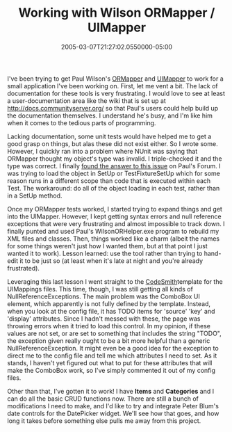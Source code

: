 ﻿---
title: Working with Wilson ORMapper / UIMapper
date: "2005-03-07T21:27:02.0550000-05:00"
description: I've been trying to get Paul Wilson's ORMapper and UIMapper to
featuredImage: img/1844-featured.png
---

I've been trying to get Paul Wilson's [ORMapper](http://ormapper.net/) and [UIMapper](http://uimapper.net/) to work for a small application I've been working on. First, let me vent a bit. The lack of documentation for these tools is very frustrating. I would love to see at least a user-documentation area like the wiki that is set up at <http://docs.communityserver.org/> so that Paul's users could help build up the documentation themselves. I understand he's busy, and I'm like him when it comes to the tedious parts of programming.

Lacking documentation, some unit tests would have helped me to get a good grasp on things, but alas these did not exist either. So I wrote some. However, I quickly ran into a problem where NUnit was saying that ORMapper thought my object's type was invalid. I triple-checked it and the type was correct. I finally [found the answer to this issue](http://www.wilsondotnet.com/Tips/ViewPosts.aspx?Thread=591) on Paul's Forum. I was trying to load the object in SetUp or TestFixtureSetUp which for some reason runs in a different scope than code that is executed within each Test. The workaround: do all of the object loading in each test, rather than in a SetUp method.

Once my ORMapper tests worked, I started trying to expand things and get into the UIMapper. However, I kept getting syntax errors and null reference exceptions that were very frustrating and almost impossible to track down. I finally punted and used Paul's WilsonORHelper.exe program to rebuild my XML files and classes. Then, things worked like a charm (albeit the names for some things weren't just how I wanted them, but at that point I just wanted it to work). Lesson learned: use the tool rather than trying to hand-edit it to be just so (at least when it's late at night and you're already frustrated).

Leveraging this last lesson I went straight to the [CodeSmith](http://www.ericjsmith.net/codesmith)template for the UIMappings files. This time, though, I was still getting all kinds of NullReferenceExceptions. The main problem was the ComboBox UI element, which apparently is not fully defined by the template. Instead, when you look at the config file, it has TODO items for 'source' 'key' and 'display' attributes. Since I hadn't messed with these, the page was throwing errors when it tried to load this control. In my opinion, if these values are not set, or are set to something that includes the string "TODO", the exception given really ought to be a bit more helpful than a generic NullReferenceException. It might even be a good idea for the exception to direct me to the config file and tell me which attributes I need to set. As it stands, I haven't yet figured out what to put for these attributes that will make the ComboBox work, so I've simply commented it out of my config files.

Other than that, I've gotten it to work! I have **Items** and **Categories** and I can do all the basic CRUD functions now. There are still a bunch of modifications I need to make, and I'd like to try and integrate Peter Blum's date controls for the DatePicker widget. We'll see how that goes, and how long it takes before something else pulls me away from this project.

